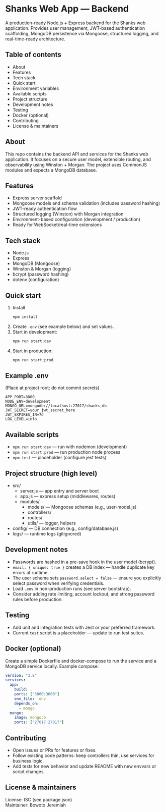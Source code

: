 # Shanks Web App — Backend

A production-ready Node.js + Express backend for the Shanks web application. Provides user management, JWT-based authentication scaffolding, MongoDB persistence via Mongoose, structured logging, and real-time-ready architecture.

## Table of contents
- About
- Features
- Tech stack
- Quick start
- Environment variables
- Available scripts
- Project structure
- Development notes
- Testing
- Docker (optional)
- Contributing
- License & maintainers

## About
This repo contains the backend API and services for the Shanks web application. It focuses on a secure user model, extensible routing, and observability using Winston + Morgan. The project uses CommonJS modules and expects a MongoDB database.

## Features
- Express server scaffold
- Mongoose models and schema validation (includes password hashing)
- JWT-ready authentication flow
- Structured logging (Winston) with Morgan integration
- Environment-based configuration (development / production)
- Ready for WebSocket/real-time extensions

## Tech stack
- Node.js
- Express
- MongoDB (Mongoose)
- Winston & Morgan (logging)
- bcrypt (password hashing)
- dotenv (configuration)

## Quick start
1. Install
   ```bash
   npm install
   ```
2. Create `.env` (see example below) and set values.
3. Start in development:
   ```bash
   npm run start:dev
   ```
4. Start in production:
   ```bash
   npm run start:prod
   ```

## Example .env
(Place at project root; do not commit secrets)
```env
APP_PORT=3000
NODE_ENV=development
MONGO_URL=mongodb://localhost:27017/shanks_db
JWT_SECRET=your_jwt_secret_here
JWT_EXPIRES_IN=7d
LOG_LEVEL=info
```

## Available scripts
- `npm run start:dev` — run with nodemon (development)
- `npm run start:prod` — run production node process
- `npm test` — placeholder (configure jest tests)

## Project structure (high level)
- src/
  - server.js — app entry and server boot
  - app.js — express setup (middlewares, routes)
  - modules/
    - models/ — Mongoose schemas (e.g., user-model.js)
    - controllers/
    - routes/
    - utils/ — logger, helpers
- config/ — DB connection (e.g., config/database.js)
- logs/ — runtime logs (gitignored)

## Development notes
- Passwords are hashed in a pre-save hook in the user model (bcrypt).
- `email: { unique: true }` creates a DB index — handle duplicate key errors at runtime.
- The user schema sets `password.select = false` — ensure you explicitly select password when verifying credentials.
- Load `.env` in non-production runs (see server bootstrap).
- Consider adding rate limiting, account lockout, and strong password rules before production.

## Testing
- Add unit and integration tests with Jest or your preferred framework.
- Current `test` script is a placeholder — update to run test suites.

## Docker (optional)
Create a simple Dockerfile and docker-compose to run the service and a MongoDB service locally. Example compose:
```yaml
version: "3.8"
services:
  app:
    build: .
    ports: ["3000:3000"]
    env_file: .env
    depends_on:
      - mongo
  mongo:
    image: mongo:6
    ports: ["27017:27017"]
```

## Contributing
- Open issues or PRs for features or fixes.
- Follow existing code patterns: keep controllers thin, use services for business logic.
- Add tests for new behavior and update README with new envvars or script changes.

## License & maintainers
License: ISC (see package.json)  
Maintainer: Bowoto Jeremiah